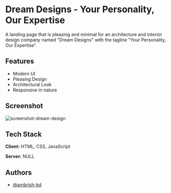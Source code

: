 # Dream Designs - Your Personality, Our Expertise

A landing page that is pleasing and minimal for an architecture and interior design company named "Dream Designs" with the tagline "Your Personality, Our Expertise".

## Features

- Modern UI
- Pleasing Design
- Architectural Look
- Responsive in nature

## Screenshot

![screenshot-dream-design](https://github.com/ambrish-kd/Dream-Designs/assets/90711457/3d4381bf-d03e-48d2-8b4d-e6ed8ffd8fd7)

## Tech Stack

**Client:** HTML, CSS, JavaScript

**Server:** NULL

## Authors

- [@ambrish-kd](https://github.com/ambrish-kd)
